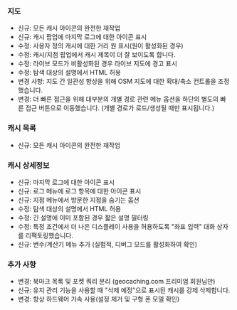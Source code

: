 ### 지도
- 신규: 모든 캐시 아이콘의 완전한 재작업
- 신규: 캐시 팝업에 마지막 로그에 대한 아이콘 표시
- 수정: 사용자 정의 캐시에 대한 거리 원 표시(원이 활성화된 경우)
- 수정: 캐시/지점 팝업에서 캐시 제목이 더 잘 보이도록 합니다.
- 수정: 라이브 모드가 비활성화된 경우 라이브 지도에 경고 표시
- 수정: 탐색 대상의 설명에서 HTML 허용
- 변경 사항: 지도 간 일관성 향상을 위해 OSM 지도에 대한 확대/축소 컨트롤을 조정했습니다.
- 변경: 더 빠른 접근을 위해 대부분의 개별 경로 관련 메뉴 옵션을 하단의 별도의 빠른 접근 버튼으로 이동했습니다. (개별 경로가 로드/생성될 때만 표시됩니다.)

### 캐시 목록
- 신규: 모든 캐시 아이콘의 완전한 재작업

### 캐시 상세정보
- 신규: 마지막 로그에 대한 아이콘 표시
- 신규: 로그 메뉴에 로그 항목에 대한 아이콘 표시
- 신규: 지점 메뉴에서 방문한 지점을 숨기는 옵션
- 수정: 탐색 대상의 설명에서 HTML 허용
- 수정: 긴 설명에 이미 포함된 경우 짧은 설명 필터링
- 수정: 특정 조건에서 더 나은 디스플레이 사용을 허용하도록 "좌표 입력" 대화 상자를 리팩토링했습니다.
- 신규: 변수/계산기 메뉴 추가 (실험적, 디버그 모드를 활성화하여 확인)

### 추가 사항
- 변경: 북마크 목록 및 포켓 쿼리 분리 (geocaching.com 프리미엄 회원님만)
- 신규: 유지 관리 기능을 사용할 때 "삭제 예정"으로 표시된 캐시를 강제 삭제합니다.
- 변경: 항상 하드웨어 가속 사용(설정 제거 및 구형 폰 모델 확인)
